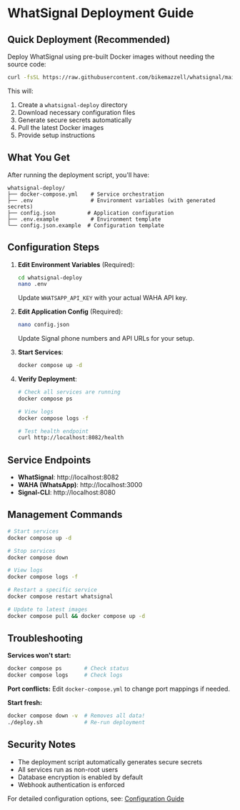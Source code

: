 # WhatSignal Deployment Guide

## Quick Deployment (Recommended)

Deploy WhatSignal using pre-built Docker images without needing the source code:

```bash
curl -fsSL https://raw.githubusercontent.com/bikemazzell/whatsignal/main/scripts/deploy.sh | bash
```

This will:
1. Create a `whatsignal-deploy` directory
2. Download necessary configuration files
3. Generate secure secrets automatically
4. Pull the latest Docker images
5. Provide setup instructions

## What You Get

After running the deployment script, you'll have:

```
whatsignal-deploy/
├── docker-compose.yml    # Service orchestration
├── .env                  # Environment variables (with generated secrets)
├── config.json          # Application configuration
├── .env.example          # Environment template
└── config.json.example  # Configuration template
```

## Configuration Steps

1. **Edit Environment Variables** (Required):
   ```bash
   cd whatsignal-deploy
   nano .env
   ```
   Update `WHATSAPP_API_KEY` with your actual WAHA API key.

2. **Edit Application Config** (Required):
   ```bash
   nano config.json
   ```
   Update Signal phone numbers and API URLs for your setup.

3. **Start Services**:
   ```bash
   docker compose up -d
   ```

4. **Verify Deployment**:
   ```bash
   # Check all services are running
   docker compose ps
   
   # View logs
   docker compose logs -f
   
   # Test health endpoint
   curl http://localhost:8082/health
   ```

## Service Endpoints

- **WhatSignal**: http://localhost:8082
- **WAHA (WhatsApp)**: http://localhost:3000
- **Signal-CLI**: http://localhost:8080

## Management Commands

```bash
# Start services
docker compose up -d

# Stop services
docker compose down

# View logs
docker compose logs -f

# Restart a specific service
docker compose restart whatsignal

# Update to latest images
docker compose pull && docker compose up -d
```

## Troubleshooting

**Services won't start:**
```bash
docker compose ps       # Check status
docker compose logs     # Check logs
```

**Port conflicts:**
Edit `docker-compose.yml` to change port mappings if needed.

**Start fresh:**
```bash
docker compose down -v  # Removes all data!
./deploy.sh             # Re-run deployment
```

## Security Notes

- The deployment script automatically generates secure secrets
- All services run as non-root users
- Database encryption is enabled by default
- Webhook authentication is enforced

For detailed configuration options, see: [Configuration Guide](configuration.md)